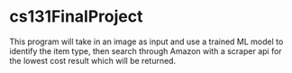 # cs131FinalProject
This program will take in an image as input and use a trained ML model to identify the item type, then search through Amazon with a scraper api for the lowest cost result which will be returned.
